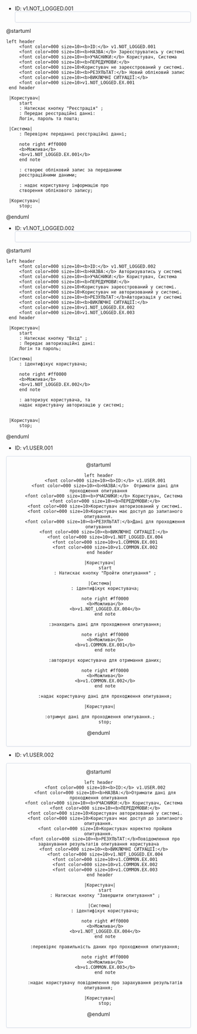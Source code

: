 - ID:	v1.NOT_LOGGED.001 
  <center style="
    border-radius:4px;
    border: 1px solid #cfd7e6;
    box-shadow: 0 1px 3px 0 rgba(89,105,129,.05), 0 1px 1px 0 rgba(0,0,0,.025);
    padding: 1em;"
>
@startuml

    left header
         <font color=000 size=10><b>ID:</b> v1.NOT_LOGGED.001
         <font color=000 size=10><b>НАЗВА:</b> Зареєструватись у системі
         <font color=000 size=10><b>УЧАСНИКИ:</b> Користувач, Система 
         <font color=000 size=10><b>ПЕРЕДУМОВИ:</b>
         <font color=000 size=10>Користувач не зареєстрований у системі.
         <font color=000 size=10><b>РЕЗУЛЬТАТ:</b> Новий обліковий запис
         <font color=000 size=10><b>ВИКЛЮЧНІ СИТУАЦІЇ:</b> 
         <font color=000 size=10>v1.NOT_LOGGED.EX.001
     end header
     
     |Користувач|
         start
         : Натискає кнопку "Реєстрація" ;
         : Передає реєстраційні данні:
         Логін, пароль та пошта;
         
     |Система|
         : Перевіряє переданні реєстраційні данні;
         
         note right #ff0000
         <b>Можлива</b>
         <b>v1.NOT_LOGGED.EX.001</b>
         end note
         
         : створює обліковий запис за переданими
         реєстраційними даними;
         
         : надає користувачу інформацію про
         створення облікового запису;
         
     |Користувач|
         stop;
@enduml
</center>

- ID:	v1.NOT_LOGGED.002
    <center style="
    border-radius:4px;
    border: 1px solid #cfd7e6;
    box-shadow: 0 1px 3px 0 rgba(89,105,129,.05), 0 1px 1px 0 rgba(0,0,0,.025);
    padding: 1em;"
>
@startuml

    left header
         <font color=000 size=10><b>ID:</b> v1.NOT_LOGGED.002
         <font color=000 size=10><b>НАЗВА:</b> Авторизуватись у системі
         <font color=000 size=10><b>УЧАСНИКИ:</b> Користувач, Система 
         <font color=000 size=10><b>ПЕРЕДУМОВИ:</b>
         <font color=000 size=10>Користувач зареєстрований у системі.
         <font color=000 size=10>Користувач не авторизований у системі.
         <font color=000 size=10><b>РЕЗУЛЬТАТ:</b>Авторизація у системі
         <font color=000 size=10><b>ВИКЛЮЧНІ СИТУАЦІЇ:</b> 
         <font color=000 size=10>v1.NOT_LOGGED.EX.002
         <font color=000 size=10>v1.NOT_LOGGED.EX.003
     end header
     
     |Користувач|
         start
         : Натискає кнопку "Вхід" ;
         : Передає авторизаційні дані:
         Логін та пароль;
         
     |Система|
         : ідентифікує користувача;
         
         note right #ff0000
         <b>Можлива</b>
         <b>v1.NOT_LOGGED.EX.002</b>
         end note
         
         : авторизує користувача, та
         надає користувачу авторизацію у системі;
         
         
     |Користувач|
         stop;
@enduml
 </center>

- ID:	v1.USER.001
 <center style="
    border-radius:4px;
    border: 1px solid #cfd7e6;
    box-shadow: 0 1px 3px 0 rgba(89,105,129,.05), 0 1px 1px 0 rgba(0,0,0,.025);
    padding: 1em;"
>
   @startuml

    left header
         <font color=000 size=10><b>ID:</b> v1.USER.001
         <font color=000 size=10><b>НАЗВА:</b> 	Отримати дані для проходження опитування
         <font color=000 size=10><b>УЧАСНИКИ:</b> Користувач, Система 
         <font color=000 size=10><b>ПЕРЕДУМОВИ:</b>
         <font color=000 size=10>Користувач авторизований у системі.
         <font color=000 size=10>Користувач має доступ до запитаного опитування.
         <font color=000 size=10><b>РЕЗУЛЬТАТ:</b>Дані для проходження опитування
         <font color=000 size=10><b>ВИКЛЮЧНІ СИТУАЦІЇ:</b> 
         <font color=000 size=10>v1.NOT_LOGGED.EX.004
         <font color=000 size=10>v1.COMMON.EX.001
         <font color=000 size=10>v1.COMMON.EX.002
     end header
     
     |Користувач|
         start
         : Натискає кнопку "Пройти опитування" ;

     |Система|
         : ідентифікує користувача;
         
         note right #ff0000
         <b>Можлива</b>
         <b>v1.NOT_LOGGED.EX.004</b>
         end note
         
         :знаходить дані для проходження опитування;
         
         note right #ff0000
         <b>Можлива</b>
         <b>v1.COMMON.EX.001</b>
         end note
         
         :авторизує користувача для отримання даних;
         
         note right #ff0000
         <b>Можлива</b>
         <b>v1.COMMON.EX.002</b>
         end note
         
         :надає користувачу дані для проходження опитування;

     |Користувач|
     
     :отримує дані для проходження опитування.;
         stop;
@enduml
   </center>

- ID:	v1.USER.002
 <center style="
    border-radius:4px;
    border: 1px solid #cfd7e6;
    box-shadow: 0 1px 3px 0 rgba(89,105,129,.05), 0 1px 1px 0 rgba(0,0,0,.025);
    padding: 1em;"
>
   @startuml

    left header
         <font color=000 size=10><b>ID:</b> v1.USER.002
         <font color=000 size=10><b>НАЗВА:</b>Отримати дані для проходження опитування
         <font color=000 size=10><b>УЧАСНИКИ:</b> Користувач, Система 
         <font color=000 size=10><b>ПЕРЕДУМОВИ:</b>
         <font color=000 size=10>Користувач авторизований у системі.
         <font color=000 size=10>Користувач має доступ до запитаного опитування.
         <font color=000 size=10>Користувач коректно пройшов опитування.
         <font color=000 size=10><b>РЕЗУЛЬТАТ:</b>Повідомлення про зарахування результатів опитування користувача
         <font color=000 size=10><b>ВИКЛЮЧНІ СИТУАЦІЇ:</b> 
         <font color=000 size=10>v1.NOT_LOGGED.EX.004
         <font color=000 size=10>v1.COMMON.EX.001
         <font color=000 size=10>v1.COMMON.EX.002
         <font color=000 size=10>v1.COMMON.EX.003
     end header
     
     |Користувач|
         start
         : Натискає кнопку "Завершити опитування" ;

     |Система|
         : ідентифікує користувача;
         
         note right #ff0000
         <b>Можлива</b>
         <b>v1.NOT_LOGGED.EX.004</b>
         end note
         
         :перевіряє правильність даних про проходження опитування;
         
         note right #ff0000
         <b>Можлива</b>
         <b>v1.COMMON.EX.003</b>
         end note
         
         :надає користувачу повідомлення про зарахування результатів опитування;

     |Користувач|
         stop;
@enduml
   </center>
